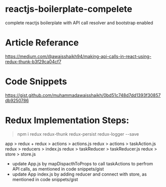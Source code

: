 # reactjs-boilerplate-compelete
complete reactjs boilerplate with API call resolver and bootstrap enabled

# Article Referance
https://medium.com/@awaisshaikh94/making-api-calls-in-react-using-redux-thunk-b3f29ca04cf7

# Code Snippets
https://gist.github.com/muhammadawaisshaikh/0bd51c748d7dd1393f30857db9250786

# Redux Implementation Steps:

> npm i redux redux-thunk redux-persist redux-logger --save

app > redux +
redux > actions > actions.js
redux > actions > taskAction.js
redux > reducers > index.js
redux > taskReducer > taskReducer.js
redux > store > store.js

- update App.js by mapDispacthToProps to call taskActions to perfrom API calls, as mentioned in code snippets/gist
- update App index.js by adding reducer and connect with store, as mentioned in code snippets/gist